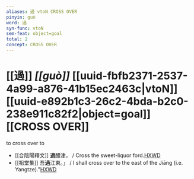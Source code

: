 ```yaml
---
aliases: 過 vtoN CROSS OVER
pinyin: guò
word: 過
syn-func: vtoN
sem-feat: object=goal
total: 2
concept: CROSS OVER 
---
```

# [[過]] *[[guò]]*  [[uuid-fbfb2371-2537-4a99-a876-41b15ec2463c|vtoN]] [[uuid-e892b1c3-26c2-4bda-b2c0-238e911c82f2|object=goal]] [[CROSS OVER]]
to cross over to
 - [[合陰陽釋文]] **過**醴津， / Cross the sweet-liquor ford.[HXWD](https://hxwd.org/textview.html?location=KR2p0015_tls_001-1a.13)
 - [[祖堂集]] 吾**過**江東。」 / I shall cross over to the east of the Jiāng (i.e. Yangtze)."[HXWD](https://hxwd.org/textview.html?location=KR6q0002_Yan_003-1101a.19)